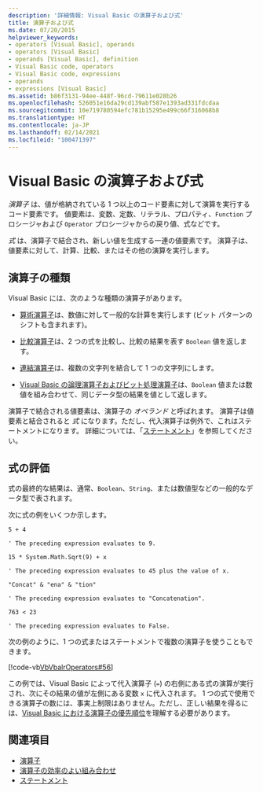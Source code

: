 ```yaml
---
description: '詳細情報: Visual Basic の演算子および式'
title: 演算子および式
ms.date: 07/20/2015
helpviewer_keywords:
- operators [Visual Basic], operands
- operators [Visual Basic]
- operands [Visual Basic], definition
- Visual Basic code, operators
- Visual Basic code, expressions
- operands
- expressions [Visual Basic]
ms.assetid: b86f3131-94ee-448f-96cd-79611e028b26
ms.openlocfilehash: 526051e16da29cd139abf587e1393ad331fdcdaa
ms.sourcegitcommit: 10e719780594efc781b15295e499c66f316068b8
ms.translationtype: HT
ms.contentlocale: ja-JP
ms.lasthandoff: 02/14/2021
ms.locfileid: "100471397"
---
```

# <a name="operators-and-expressions-in-visual-basic"></a>Visual Basic の演算子および式

*演算子* は、値が格納されている 1 つ以上のコード要素に対して演算を実行するコード要素です。 値要素は、変数、定数、リテラル、プロパティ、`Function` プロシージャおよび `Operator` プロシージャからの戻り値、式などです。  
  
 *式* は、演算子で結合され、新しい値を生成する一連の値要素です。 演算子は、値要素に対して、計算、比較、またはその他の演算を実行します。  
  
## <a name="types-of-operators"></a>演算子の種類  

 Visual Basic には、次のような種類の演算子があります。  
  
- [算術演算子](arithmetic-operators.md)は、数値に対して一般的な計算を実行します (ビット パターンのシフトも含まれます)。  
  
- [比較演算子](comparison-operators.md)は、2 つの式を比較し、比較の結果を表す `Boolean` 値を返します。  
  
- [連結演算子](concatenation-operators.md)は、複数の文字列を結合して 1 つの文字列にします。  
  
- [Visual Basic の論理演算子およびビット処理演算子](logical-and-bitwise-operators.md)は、`Boolean` 値または数値を組み合わせて、同じデータ型の結果を値として返します。  
  
 演算子で結合される値要素は、演算子の *オペランド* と呼ばれます。 演算子は値要素と結合されると *式* になります。ただし、代入演算子は例外で、これはステートメントになります。 詳細については、「[ステートメント](../statements.md)」を参照してください。  
  
## <a name="evaluation-of-expressions"></a>式の評価  

 式の最終的な結果は、通常、`Boolean`、`String`、または数値型などの一般的なデータ型で表されます。  
  
 次に式の例をいくつか示します。  
  
 `5 + 4`  
  
 `' The preceding expression evaluates to 9.`  
  
 `15 * System.Math.Sqrt(9) + x`  
  
 `' The preceding expression evaluates to 45 plus the value of x.`  
  
 `"Concat" & "ena" & "tion"`  
  
 `' The preceding expression evaluates to "Concatenation".`  
  
 `763 < 23`  
  
 `' The preceding expression evaluates to False.`  
  
 次の例のように、1 つの式またはステートメントで複数の演算子を使うこともできます。  
  
 [!code-vb[VbVbalrOperators#56](~/samples/snippets/visualbasic/VS_Snippets_VBCSharp/VbVbalrOperators/VB/Class1.vb#56)]  
  
 この例では、Visual Basic によって代入演算子 (`=`) の右側にある式の演算が実行され、次にその結果の値が左側にある変数 `x` に代入されます。 1 つの式で使用できる演算子の数には、事実上制限はありません。ただし、正しい結果を得るには、[Visual Basic における演算子の優先順位](../../../language-reference/operators/operator-precedence.md)を理解する必要があります。  

## <a name="see-also"></a>関連項目

- [演算子](../../../language-reference/operators/index.md)
- [演算子の効率のよい組み合わせ](efficient-combination-of-operators.md)
- [ステートメント](../../../language-reference/statements/index.md)
